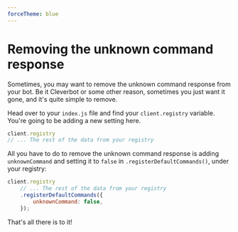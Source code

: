 ```yaml
---
forceTheme: blue
---
```


# Removing the unknown command response

Sometimes, you may want to remove the unknown command response from your bot. Be it Cleverbot or some other reason, sometimes you just want it gone, and it's quite simple to remove.

Head over to your `index.js` file and find your `client.registry` variable. You're going to be adding a new setting here.

<!-- eslint-skip -->

```js
client.registry
// ... The rest of the data from your registry
```

All you have to do to remove the unknown command response is adding `unknownCommand` and setting it to `false` in `.registerDefaultCommands()`, under your registry:

```js
client.registry
	// ... The rest of the data from your registry
	.registerDefaultCommands({
		unknownCommand: false,
	});
```

That's all there is to it!
